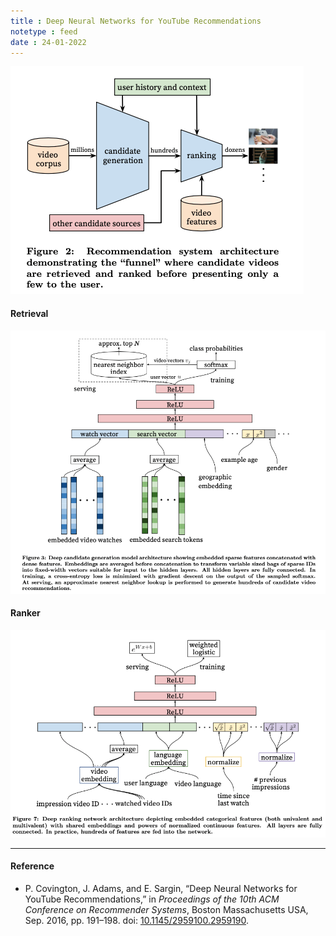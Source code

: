 ```yaml
---
title : Deep Neural Networks for YouTube Recommendations
notetype : feed
date : 24-01-2022
---
```




![youtube-recommendation-system-overview](/assets/img/youtube-recommendation-system-overview.png)

#### Retrieval

![deep-neural-networks-for-youtube-recommendations](/assets/img/deep-neural-networks-for-youtube-recommendations.png)

#### Ranker

![youtube-recommendation-ranker](/assets/img/youtube-recommendation-ranker.png)

---
#### Reference
- P. Covington, J. Adams, and E. Sargin, “Deep Neural Networks for YouTube Recommendations,” in _Proceedings of the 10th ACM Conference on Recommender Systems_, Boston Massachusetts USA, Sep. 2016, pp. 191–198. doi: [10.1145/2959100.2959190](https://doi.org/10.1145/2959100.2959190).